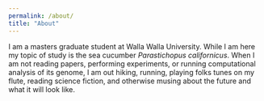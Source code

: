 ```yaml
---
permalink: /about/
title: "About"
---
```


I am a masters graduate student at Walla Walla University. While I am here my topic of study is the sea cucumber *Parastichopus californicus*. When I am not reading papers, performing experiments, or running computational analysis of its genome, I am out hiking, running, playing folks tunes on my flute, reading science fiction, and otherwise musing about the future and what it will look like. 

